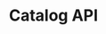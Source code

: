 ---
title: Catalog API
description: Manage metadata for datasets and batches.
openAPISpec: https://raw.githubusercontent.com/AdobeDocs/experience-platform-apis/main/src/swagger-specs/catalog.yaml
keywords: 
  - Experience Platform
  - API Documentation
  - JavaScript
--- 